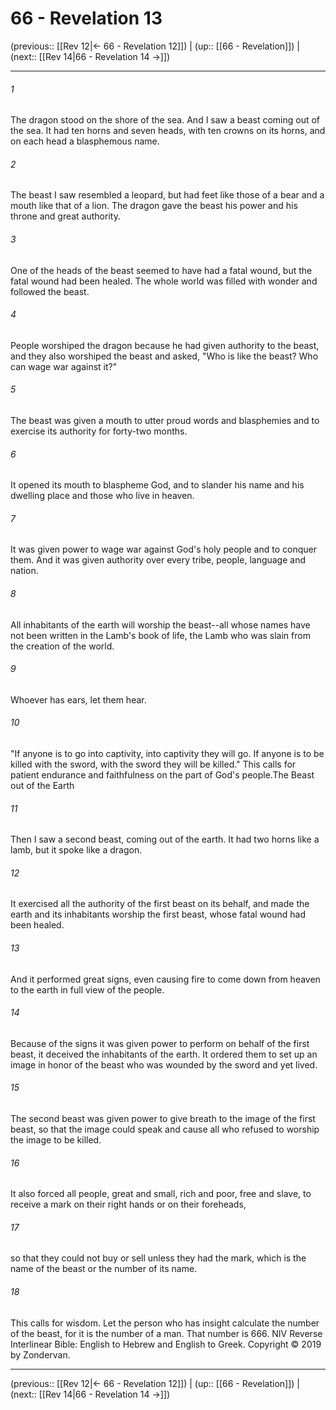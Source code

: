 # 66 - Revelation 13

(previous:: [[Rev 12|← 66 - Revelation 12]]) | (up:: [[66 - Revelation]]) | (next:: [[Rev 14|66 - Revelation 14 →]])

***


###### 1 
The dragon stood on the shore of the sea. And I saw a beast coming out of the sea. It had ten horns and seven heads, with ten crowns on its horns, and on each head a blasphemous name. 

###### 2 
The beast I saw resembled a leopard, but had feet like those of a bear and a mouth like that of a lion. The dragon gave the beast his power and his throne and great authority. 

###### 3 
One of the heads of the beast seemed to have had a fatal wound, but the fatal wound had been healed. The whole world was filled with wonder and followed the beast. 

###### 4 
People worshiped the dragon because he had given authority to the beast, and they also worshiped the beast and asked, "Who is like the beast? Who can wage war against it?" 

###### 5 
The beast was given a mouth to utter proud words and blasphemies and to exercise its authority for forty-two months. 

###### 6 
It opened its mouth to blaspheme God, and to slander his name and his dwelling place and those who live in heaven. 

###### 7 
It was given power to wage war against God's holy people and to conquer them. And it was given authority over every tribe, people, language and nation. 

###### 8 
All inhabitants of the earth will worship the beast--all whose names have not been written in the Lamb's book of life, the Lamb who was slain from the creation of the world. 

###### 9 
Whoever has ears, let them hear. 

###### 10 
"If anyone is to go into captivity, into captivity they will go. If anyone is to be killed with the sword, with the sword they will be killed." This calls for patient endurance and faithfulness on the part of God's people.The Beast out of the Earth 

###### 11 
Then I saw a second beast, coming out of the earth. It had two horns like a lamb, but it spoke like a dragon. 

###### 12 
It exercised all the authority of the first beast on its behalf, and made the earth and its inhabitants worship the first beast, whose fatal wound had been healed. 

###### 13 
And it performed great signs, even causing fire to come down from heaven to the earth in full view of the people. 

###### 14 
Because of the signs it was given power to perform on behalf of the first beast, it deceived the inhabitants of the earth. It ordered them to set up an image in honor of the beast who was wounded by the sword and yet lived. 

###### 15 
The second beast was given power to give breath to the image of the first beast, so that the image could speak and cause all who refused to worship the image to be killed. 

###### 16 
It also forced all people, great and small, rich and poor, free and slave, to receive a mark on their right hands or on their foreheads, 

###### 17 
so that they could not buy or sell unless they had the mark, which is the name of the beast or the number of its name. 

###### 18 
This calls for wisdom. Let the person who has insight calculate the number of the beast, for it is the number of a man. That number is 666. NIV Reverse Interlinear Bible: English to Hebrew and English to Greek. Copyright © 2019 by Zondervan.

***

(previous:: [[Rev 12|← 66 - Revelation 12]]) | (up:: [[66 - Revelation]]) | (next:: [[Rev 14|66 - Revelation 14 →]])
